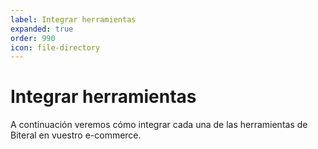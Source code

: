 ```yaml
---
label: Integrar herramientas
expanded: true
order: 990
icon: file-directory
---
```

# Integrar herramientas

A continuación veremos cómo integrar cada una de las herramientas de Biteral en vuestro e-commerce.
